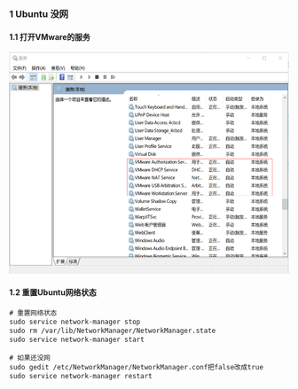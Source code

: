 ### 1 Ubuntu 没网
#### 1.1 打开VMware的服务
<img src="assets/UbuntuIMG/InternetIcon/step_1.png" height=400>  

#### 1.2 重置Ubuntu网络状态
```
# 重置网络状态
sudo service network-manager stop
sudo rm /var/lib/NetworkManager/NetworkManager.state
sudo service network-manager start

# 如果还没网
sudo gedit /etc/NetworkManager/NetworkManager.conf把false改成true
sudo service network-manager restart
```

